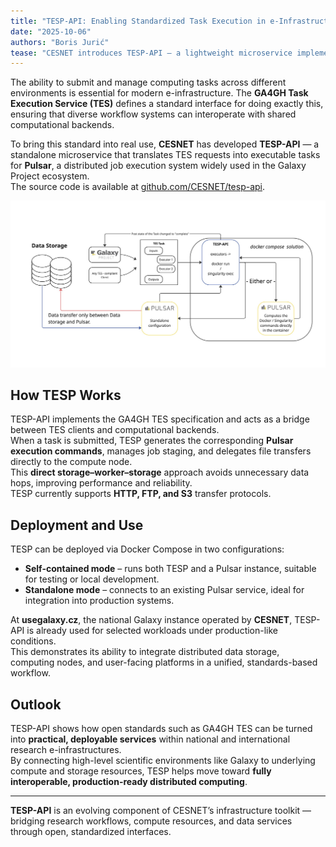 ```yaml
---
title: "TESP-API: Enabling Standardized Task Execution in e-Infrastructure"
date: "2025-10-06"
authors: "Boris Jurić"
tease: "CESNET introduces TESP-API — a lightweight microservice implementing the GA4GH Task Execution Service (TES) standard, bridging scientific platforms with distributed compute resources."
---
```


The ability to submit and manage computing tasks across different environments is essential for modern e-infrastructure. The **GA4GH Task Execution Service (TES)** defines a standard interface for doing exactly this, ensuring that diverse workflow systems can interoperate with shared computational backends.

To bring this standard into real use, **CESNET** has developed **TESP-API** — a standalone microservice that translates TES requests into executable tasks for **Pulsar**, a distributed job execution system widely used in the Galaxy Project ecosystem.  
The source code is available at [github.com/CESNET/tesp-api](https://github.com/CESNET/tesp-api).

<p align="center">
<img src="../../assets/img/tesp-api/tesp_diagram.png" alt="Diagram of TESP-API connection between client, Pulsar, and compute nodes" width="800"/>
</p>

## How TESP Works

TESP-API implements the GA4GH TES specification and acts as a bridge between TES clients and computational backends.  
When a task is submitted, TESP generates the corresponding **Pulsar execution commands**, manages job staging, and delegates file transfers directly to the compute node.  
This **direct storage–worker–storage** approach avoids unnecessary data hops, improving performance and reliability.  
TESP currently supports **HTTP, FTP, and S3** transfer protocols.

## Deployment and Use

TESP can be deployed via Docker Compose in two configurations:
- **Self-contained mode** – runs both TESP and a Pulsar instance, suitable for testing or local development.  
- **Standalone mode** – connects to an existing Pulsar service, ideal for integration into production systems.

At **usegalaxy.cz**, the national Galaxy instance operated by **CESNET**, TESP-API is already used for selected workloads under production-like conditions.  
This demonstrates its ability to integrate distributed data storage, computing nodes, and user-facing platforms in a unified, standards-based workflow.

## Outlook

TESP-API shows how open standards such as GA4GH TES can be turned into **practical, deployable services** within national and international research e-infrastructures.  
By connecting high-level scientific environments like Galaxy to underlying compute and storage resources, TESP helps move toward **fully interoperable, production-ready distributed computing**.

---

**TESP-API** is an evolving component of CESNET’s infrastructure toolkit — bridging research workflows, compute resources, and data services through open, standardized interfaces.
